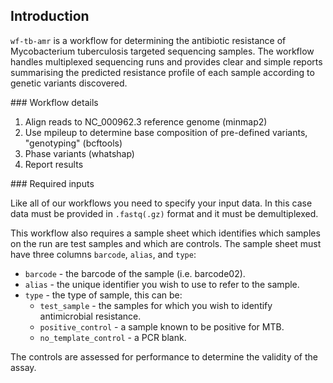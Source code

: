 ## Introduction

`wf-tb-amr` is a workflow for determining the antibiotic resistance of
Mycobacterium tuberculosis targeted sequencing samples. The workflow handles
multiplexed sequencing runs and provides clear and simple reports summarising
the predicted resistance profile of each sample according to genetic variants
discovered.


### Workflow details


1. Align reads to NC_000962.3 reference genome (minmap2)
2. Use mpileup to determine base composition of pre-defined variants, "genotyping" (bcftools)
3. Phase variants (whatshap)
4. Report results


### Required inputs


Like all of our workflows you need to specify your input data. In this case data
must be provided in `.fastq(.gz)` format and it must be demultiplexed.

This workflow also requires a sample sheet which identifies which samples on the
run are test samples and which are controls. The sample sheet must have three
columns `barcode`, `alias`, and `type`:

* `barcode` - the barcode of the sample (i.e. barcode02).
* `alias` - the unique identifier you wish to use to refer to the sample.
* `type` - the type of sample, this can be:
  * `test_sample` - the samples for which you wish to identify antimicrobial resistance.
  * `positive_control` - a sample known to be positive for MTB.
  * `no_template_control` - a PCR blank.

The controls are assessed for performance to determine the validity of the assay.
